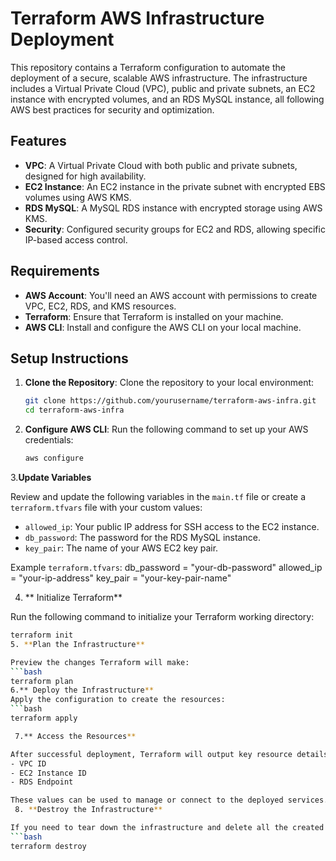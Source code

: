# Terraform AWS Infrastructure Deployment

This repository contains a Terraform configuration to automate the deployment of a secure, scalable AWS infrastructure. The infrastructure includes a Virtual Private Cloud (VPC), public and private subnets, an EC2 instance with encrypted volumes, and an RDS MySQL instance, all following AWS best practices for security and optimization.

## Features
- **VPC**: A Virtual Private Cloud with both public and private subnets, designed for high availability.
- **EC2 Instance**: An EC2 instance in the private subnet with encrypted EBS volumes using AWS KMS.
- **RDS MySQL**: A MySQL RDS instance with encrypted storage using AWS KMS.
- **Security**: Configured security groups for EC2 and RDS, allowing specific IP-based access control.

## Requirements
- **AWS Account**: You'll need an AWS account with permissions to create VPC, EC2, RDS, and KMS resources.
- **Terraform**: Ensure that Terraform is installed on your machine.
- **AWS CLI**: Install and configure the AWS CLI on your local machine.

## Setup Instructions
1. **Clone the Repository**: Clone the repository to your local environment:
   ```bash
   git clone https://github.com/yourusername/terraform-aws-infra.git
   cd terraform-aws-infra

2. **Configure AWS CLI**: Run the following command to set up your AWS credentials:
   ```bash
   aws configure
3.**Update Variables**

Review and update the following variables in the `main.tf` file or create a `terraform.tfvars` file with your custom values:
- `allowed_ip`: Your public IP address for SSH access to the EC2 instance.
- `db_password`: The password for the RDS MySQL instance.
- `key_pair`: The name of your AWS EC2 key pair.

Example `terraform.tfvars`:
db_password = "your-db-password"
allowed_ip  = "your-ip-address"
key_pair    = "your-key-pair-name"

4. ** Initialize Terraform**

Run the following command to initialize your Terraform working directory:
```bash
terraform init
5. **Plan the Infrastructure**

Preview the changes Terraform will make:
```bash
terraform plan
6.** Deploy the Infrastructure**
Apply the configuration to create the resources:
```bash
terraform apply

 7.** Access the Resources**

After successful deployment, Terraform will output key resource details such as:
- VPC ID
- EC2 Instance ID
- RDS Endpoint

These values can be used to manage or connect to the deployed services.
 8. **Destroy the Infrastructure**

If you need to tear down the infrastructure and delete all the created resources, you can use:
```bash
terraform destroy

